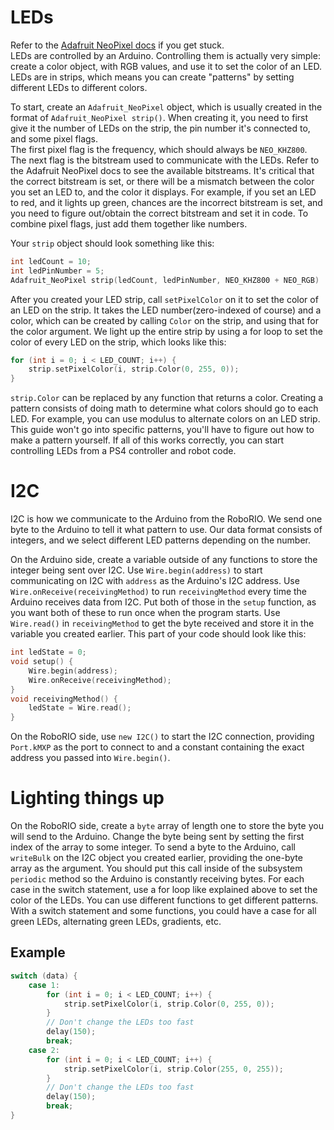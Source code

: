 LEDs
===
Refer to the [Adafruit NeoPixel docs](https://adafruit.github.io/Adafruit_NeoPixel/html/class_adafruit___neo_pixel.html) if you get stuck.  
LEDs are controlled by an Arduino. Controlling them is actually very simple: create a color object, with RGB values, and use it to set the color of an LED. LEDs are in strips, which means you can create "patterns" by setting different LEDs to different colors.

To start, create an `Adafruit_NeoPixel` object, which is usually created in the format of `Adafruit_NeoPixel strip()`. When creating it, you need to first give it the number of LEDs on the strip, the pin number it's connected to, and some pixel flags.  
The first pixel flag is the frequency, which should always be `NEO_KHZ800`. The next flag is the bitstream used to communicate with the LEDs. Refer to the Adafruit NeoPixel docs to see the available bitstreams. It's critical that the correct bitstream is set, or there will be a mismatch between the color you set an LED to, and the color it displays. For example, if you set an LED to red, and it lights up green, chances are the incorrect bitstream is set, and you need to figure out/obtain the correct bitstream and set it in code. To combine pixel flags, just add them together like numbers.

Your `strip` object should look something like this:
```c++
int ledCount = 10;
int ledPinNumber = 5;
Adafruit_NeoPixel strip(ledCount, ledPinNumber, NEO_KHZ800 + NEO_RGB)
```
After you created your LED strip, call `setPixelColor` on it to set the color of an LED on the strip. It takes the LED number(zero-indexed of course) and a color, which can be created by calling `Color` on the strip, and using that for the color argument. We light up the entire strip by using a for loop to set the color of every LED on the strip, which looks like this:
```c++
for (int i = 0; i < LED_COUNT; i++) {
	strip.setPixelColor(i, strip.Color(0, 255, 0));
}
```
`strip.Color` can be replaced by any function that returns a color. Creating a pattern consists of doing math to determine what colors should go to each LED. For example, you can use modulus to alternate colors on an LED strip. This guide won't go into specific patterns, you'll have to figure out how to make a pattern yourself.
If all of this works correctly, you can start controlling LEDs from a PS4 controller and robot code.

I2C
===
I2C is how we communicate to the Arduino from the RoboRIO. We send one byte to the Arduino to tell it what pattern to use. Our data format consists of integers, and we select different LED patterns depending on the number.

On the Arduino side, create a variable outside of any functions to store the integer being sent over I2C. Use `Wire.begin(address)` to start communicating on I2C with `address` as the Arduino's I2C address. Use `Wire.onReceive(receivingMethod)` to run `receivingMethod` every time the Arduino receives data from I2C. Put both of those in the `setup` function, as you want both of these to run once when the program starts. Use `Wire.read()` in `receivingMethod` to get the byte received and store it in the variable you created earlier. This part of your code should look like this:
```c++
int ledState = 0;
void setup() {
	Wire.begin(address);
	Wire.onReceive(receivingMethod);
}
void receivingMethod() {
	ledState = Wire.read();
}
```
On the RoboRIO side, use `new I2C()` to start the I2C connection, providing `Port.kMXP` as the port to connect to and a constant containing the exact address you passed into `Wire.begin()`.

Lighting things up
===
On the RoboRIO side, create a `byte` array of length one to store the byte you will send to the Arduino. Change the byte being sent by setting the first index of the array to some integer. To send a byte to the Arduino, call `writeBulk` on the I2C object you created earlier, providing the one-byte array as the argument. You should put this call inside of the subsystem `periodic` method so the Arduino is constantly receiving bytes.
For each case in the switch statement, use a for loop like explained above to set the color of the LEDs. You can use different functions to get different patterns. With a switch statement and some functions, you could have a case for all green LEDs, alternating green LEDs, gradients, etc.

Example
---
```c++
switch (data) {
	case 1:
		for (int i = 0; i < LED_COUNT; i++) {
			strip.setPixelColor(i, strip.Color(0, 255, 0));
		}
		// Don't change the LEDs too fast
		delay(150);
		break;
	case 2:
		for (int i = 0; i < LED_COUNT; i++) {
			strip.setPixelColor(i, strip.Color(255, 0, 255));
		}
		// Don't change the LEDs too fast
		delay(150);
		break;
}
```